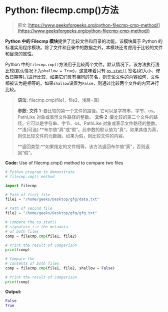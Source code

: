 # Python: filecmp.cmp()方法

> 原文:[https://www.geeksforgeeks.org/python-filecmp-cmp-method/](https://www.geeksforgeeks.org/python-filecmp-cmp-method/)

**Python 中的 Filecmp 模块**提供了比较文件和目录的功能。该模块属于 Python 的标准实用程序模块。除了文件和目录中的数据之外，本模块还考虑用于比较的文件和目录的属性。

Python 中的`filecmp.cmp()`方法用于比较两个文件。默认情况下，该方法执行浅比较(默认情况下为`shallow = True`)，这意味着只有 [`os.stat()`](https://www.geeksforgeeks.org/python-os-stat-method/) 签名(如大小、修改日期等)。)进行比较，如果它们具有相同的签名，则无论文件的内容如何，文件都被认为是相等的。如果`shallow`设置为`False`，则通过比较两个文件的内容进行比较。

> **语法:** filecmp.cmp(file1，file2，浅层=真)
> 
> **参数:**
> **文件 1** :要比较的第一个文件的路径。它可以是字符串、字节、os。PathLike 对象或表示文件路径的整数。
> **文件 2** :要比较的第二个文件的路径。它可以是字符串、字节、os。PathLike 对象或表示文件路径的整数。
> **浅(可选):**布尔值“真”或“假”。此参数的默认值为“真”。如果其值为真，则仅比较文件的元数据。如果为假，则比较文件的内容。
> 
> **返回类型:**如果指定的文件相等，该方法返回布尔值“真”，否则返回“假”。

**Code:** Use of filecmp.cmp() method to compare two files

```py
# Python program to demonstrate
# filecmp.cmp() method 

import filecmp

# Path of first file
file1 = "/home/geeks/Desktop/gfg/data.txt"

# Path of second file
file2 = "/home/geeks/Desktop/gfg/gfg.txt"

# Compare the os.stat()
# signature i.e the metadata
# of both files 
comp = filecmp.cmp(file1, file2)

# Print the result of comparison
print(comp)

# Compare the
# contents of both files
comp = filecmp.cmp(file1, file2, shallow = False)

# Print the result of comparison
print(comp)
```

**Output:**

```py
False
True

```